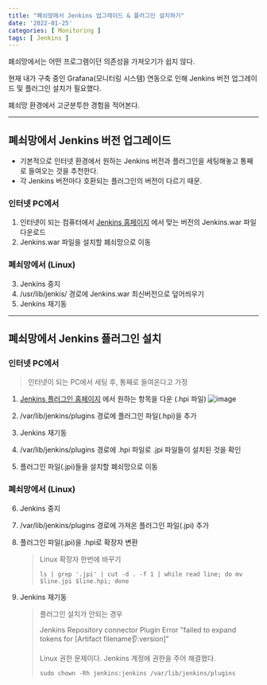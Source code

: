 ```yaml
---
title: "폐쇠망에서 Jenkins 업그레이드 & 플러그인 설치하기"
date: '2022-01-25'
categories: [ Monitoring ]
tags: [ Jenkins ]
---
```



폐쇠망에서는 어떤 프로그램이던 의존성을 가져오기가 쉽지 않다.

현재 내가 구축 중인 Grafana(모니터링 시스템) 연동으로 인해 Jenkins 버전 업그레이드 및 플러그인 설치가 필요했다.

폐쇠망 환경에서 고군분투한 경험을 적어본다.

---

## 폐쇠망에서 Jenkins 버전 업그레이드

- 기본적으로 인터넷 환경에서 원하는 Jenkins 버전과 플러그인을 세팅해놓고 통째로 들여오는 것을 추천한다.
- 각 Jenkins 버전마다 호환되는 플러그인의 버전이 다르기 때문.

### 인터넷 PC에서

1. 인터넷이 되는 컴퓨터에서 [Jenkins 홈페이지](https://www.jenkins.io/download/) 에서 맞는 버전의 Jenkins.war 파일 다운로드
2. Jenkins.war 파일을 설치할 폐쇠망으로 이동

### 폐쇠망에서 (Linux)

3. Jenkins 중지
4. /usr/lib/jenkis/ 경로에 Jenkins.war 최신버전으로 덮어씌우기
5. Jenkins 재기동

---

## 폐쇠망에서 Jenkins 플러그인 설치

### 인터넷 PC에서

> 인터넷이 되는 PC에서 세팅 후, 통째로 들여온다고 가정

1. [Jenkins 플러그인 홈페이지](https://plugins.jenkins.io/) 에서 원하는 항목을 다운 (.hpi 파일)
   ![image](https://user-images.githubusercontent.com/55419159/150921583-fec754ee-d900-4a0c-9cf8-ef3971a7842c.png)

2. /var/lib/jenkins/plugins 경로에 플러그인 파일(.hpi)을 추가
3. Jenkins 재기동
4. /var/lib/jenkins/plugins 경로에 .hpi 파일로 .jpi 파일들이 설치된 것을 확인
5. 플러그인 파일(.jpi)들을 설치할 폐쇠망으로 이동

### 폐쇠망에서 (Linux)

6. Jenkins 중지
7. /var/lib/jenkins/plugins 경로에 가져온 플러그인 파일(.jpi) 추가
8. 플러그인 파일(.jpi)을 .hpi로 확장자 변환

   > Linux 확장자 한번에 바꾸기
   > ```shell
    > ls | grep '.jpi' | cut -d . -f 1 | while read line; do mv $line.jpi $line.hpi; done
    > ```

9. Jenkins 재기동

   > 플러그인 설치가 안되는 경우
   >
   > Jenkins Repository connector Plugin Error "failed to expand tokens for [Artifact filename:ear::version]"
   >
   > Linux 권한 문제이다. Jenkins 계정에 권한을 주어 해결했다.
   > ```shell
    > sudo chown -Rh jenkins:jenkins /var/lib/jenkins/plugins
    > ```
